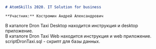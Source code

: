 ```markdown
# AtomSkills 2020. IT Solution for business

**Участник:** Костромин Андрей Александрович
```
  В каталоге Dron Taxi Desktop находится инструкция и desktop приложение.  
  В каталоге Dron Taxi Web находится инструкция и web приложение.  
  scriptDronTaxi.sql - скрипт для базы данных.  
